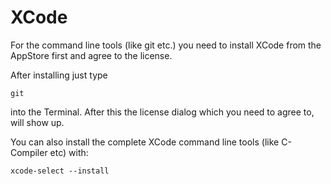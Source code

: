 # XCode

For the command line tools (like git etc.) you need to install XCode from the AppStore first and agree to the license.

After installing just type 

```git ```

into the Terminal. After this the license dialog which you need to agree to, will show up.

You can also install the complete XCode command line tools (like C-Compiler etc) with:

```xcode-select --install```

